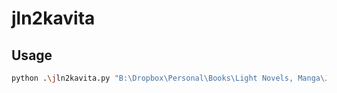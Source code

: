 # jln2kavita

## Usage

```bash
python .\jln2kavita.py "B:\Dropbox\Personal\Books\Light Novels, Manga\Just Light Novels" "B:\Media Server\Light Novels"
```
